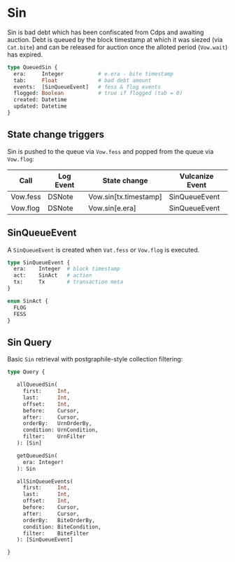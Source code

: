 # Sin

Sin is bad debt which has been confiscated from Cdps and awaiting auction. Debt
is queued by the block timestamp at which it was siezed (via `Cat.bite`) and
can be released for auction once the alloted period (`Vow.wait`) has expired.

```graphql
type QueuedSin {
  era:     Integer           # e.era - bite timestamp
  tab:     Float             # bad debt amount
  events:  [SinQueueEvent]   # fess & flog events
  flogged: Boolean           # true if flogged (tab = 0)
  created: Datetime
  updated: Datetime
}
```

## State change triggers

Sin is pushed to the queue via `Vow.fess` and popped from the queue via `Vow.flog`:

| Call           | Log Event | State change           | Vulcanize Event |
| -------------- | --------- | ---------------------- | --------------- |
| Vow.fess       | DSNote    | Vow.sin[tx.timestamp]  | SinQueueEvent        |
| Vow.flog       | DSNote    | Vow.sin[e.era]         | SinQueueEvent        |

## SinQueueEvent

A `SinQueueEvent` is created when `Vat.fess` or `Vow.flog` is executed.

```graphql
type SinQueueEvent {
  era:    Integer  # block timestamp
  act:    SinAct   # action
  tx:     Tx       # transaction meta
}

enum SinAct {
  FLOG
  FESS
}
```

## Sin Query

Basic `Sin` retrieval with postgraphile-style collection filtering:

```graphql
type Query {

   allQueuedSin(
     first:     Int,
     last:      Int,
     offset:    Int,
     before:    Cursor,
     after:     Cursor,
     orderBy:   UrnOrderBy,
     condition: UrnCondition,
     filter:    UrnFilter
   ): [Sin]

   getQueuedSin(
     era: Integer!
   ): Sin

   allSinQueueEvents(
     first:     Int,
     last:      Int,
     offset:    Int,
     before:    Cursor,
     after:     Cursor,
     orderBy:   BiteOrderBy,
     condition: BiteCondition,
     filter:    BiteFilter
   ): [SinQueueEvent]

}
```
